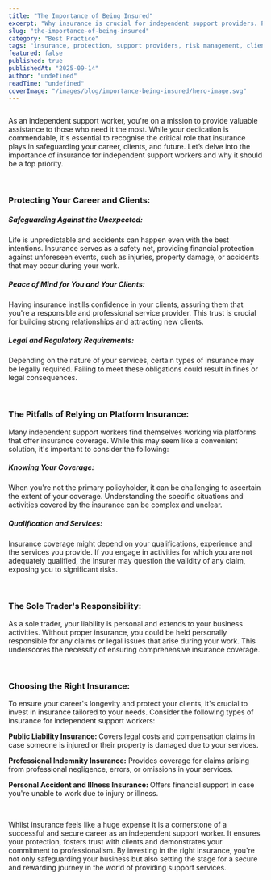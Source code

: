 ```yaml
---
title: "The Importance of Being Insured"
excerpt: "Why insurance is crucial for independent support providers. Protecting your business and providing peace of mind for clients."
slug: "the-importance-of-being-insured"
category: "Best Practice"
tags: "insurance, protection, support providers, risk management, client trust"
featured: false
published: true
publishedAt: "2025-09-14"
author: "undefined"
readTime: "undefined"
coverImage: "/images/blog/importance-being-insured/hero-image.svg"
---
```


<figure style="max-width:40%" class="w-richtext-align-floatright w-richtext-figure-type-image"><div><img src="https://cdn.prod.website-files.com/60cc2b7089c676114586e061/64d2cfa4c3703e8aadaf43fa_melissa-askew-8n00CqwnqO8-unsplash.jpg" loading="lazy" alt=""></div></figure><p>As an independent support worker, you're on a mission to provide valuable assistance to those who need it the most. While your dedication is commendable, it's essential to recognise the critical role that insurance plays in safeguarding your career, clients, and future. Let’s delve into the importance of insurance for independent support workers and why it should be a top priority.</p><p>‍</p><h3><strong>Protecting Your Career and Clients:&nbsp;</strong></h3><h5>Safeguarding Against the Unexpected: </h5><p>Life is unpredictable and accidents can happen even with the best intentions. Insurance serves as a safety net, providing financial protection against unforeseen events, such as injuries, property damage, or accidents that may occur during your work.</p><h5>Peace of Mind for You and Your Clients: </h5><p>Having insurance instills confidence in your clients, assuring them that you're a responsible and professional service provider. This trust is crucial for building strong relationships and attracting new clients.</p><h5>Legal and Regulatory Requirements: </h5><p>Depending on the nature of your services, certain types of insurance may be legally required. Failing to meet these obligations could result in fines or legal consequences.</p><p>‍</p><h3><strong>The Pitfalls of Relying on Platform Insurance</strong>:</h3><p>Many independent support workers find themselves working via platforms that offer insurance coverage. While this may seem like a convenient solution, it's important to consider the following:</p><h5>Knowing Your Coverage: </h5><p>When you're not the primary policyholder, it can be challenging to ascertain the extent of your coverage. Understanding the specific situations and activities covered by the insurance can be complex and unclear.</p><h5>Qualification and Services: </h5><p>Insurance coverage might depend on your qualifications, experience and the services you provide. If you engage in activities for which you are not adequately qualified, the Insurer may question the validity of any claim, exposing you to significant risks.</p><p>‍</p><h3><strong>The Sole Trader's Responsibility:</strong>&nbsp;</h3><p>As a sole trader, your liability is personal and extends to your business activities. Without proper insurance, you could be held personally responsible for any claims or legal issues that arise during your work. This underscores the necessity of ensuring comprehensive insurance coverage.</p><p>‍</p><h3><strong>Choosing the Right Insurance:</strong></h3><p>To ensure your career's longevity and protect your clients, it's crucial to invest in insurance tailored to your needs. Consider the following types of insurance for independent support workers:</p><p><strong>Public Liability Insurance: </strong>Covers legal costs and compensation claims in case someone is injured or their property is damaged due to your services.</p><p><strong>Professional Indemnity Insurance:</strong> Provides coverage for claims arising from professional negligence, errors, or omissions in your services.</p><p><strong>Personal Accident and Illness Insurance: </strong>Offers financial support in case you're unable to work due to injury or illness.</p><p>‍</p><p>Whilst insurance feels like a huge expense it is a cornerstone of a successful and secure career as an independent support worker. It ensures your protection, fosters trust with clients and demonstrates your commitment to professionalism. By investing in the right insurance, you're not only safeguarding your business but also setting the stage for a secure and rewarding journey in the world of providing support services.</p><p>‍</p>